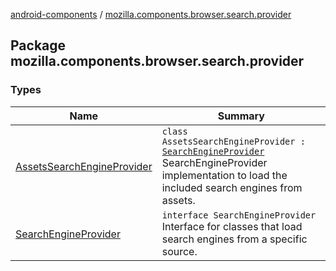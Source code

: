 [android-components](../index.md) / [mozilla.components.browser.search.provider](./index.md)

## Package mozilla.components.browser.search.provider

### Types

| Name | Summary |
|---|---|
| [AssetsSearchEngineProvider](-assets-search-engine-provider/index.md) | `class AssetsSearchEngineProvider : `[`SearchEngineProvider`](-search-engine-provider/index.md)<br>SearchEngineProvider implementation to load the included search engines from assets. |
| [SearchEngineProvider](-search-engine-provider/index.md) | `interface SearchEngineProvider`<br>Interface for classes that load search engines from a specific source. |
